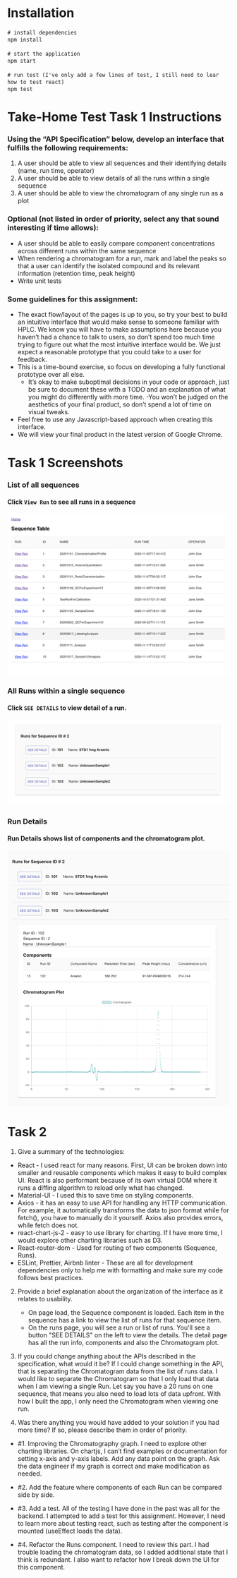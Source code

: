 # Installation
```shell
# install dependencies
npm install

# start the application
npm start

# run test (I've only add a few lines of test, I still need to lear how to test react)
npm test
```



# Take-Home Test Task 1 Instructions

### Using the “API Specification” below, develop an interface that fulfills the following requirements:
1. A user should be able to view all sequences and their identifying details (name, run time, operator)
2. A user should be able to view details of all the runs within a single sequence
3. A user should be able to view the chromatogram of any single run as a plot

### Optional (not listed in order of priority, select any that sound interesting if time allows):
- A user should be able to easily compare component concentrations across
different runs within the same sequence
- When rendering a chromatogram for a run, mark and label the peaks so that a
user can identify the isolated compound and its relevant information (retention
time, peak height)
- Write unit tests


### Some guidelines for this assignment:
- The exact flow/layout of the pages is up to you, so try your best to build an
intuitive interface that would make sense to someone familiar with HPLC. We know you will have to make assumptions here because you haven’t had a chance to talk to users, so don’t spend too much time trying to figure out what the most intuitive interface would be. We just expect a reasonable prototype that you could take to a user for feedback.
- This is a time-bound exercise, so focus on developing a fully functional prototype over all else.
  - It’s okay to make suboptimal decisions in your code or approach, just be sure to document these with a TODO and an explanation of what you might do differently with more time.
  -You won’t be judged on the aesthetics of your final product, so don’t spend a lot of time on visual tweaks.
- Feel free to use any Javascript-based approach when creating this interface.
- We will view your final product in the latest version of Google Chrome.

# Task 1 Screenshots
### List of all sequences
#### Click `View Run` to see all runs in a sequence
![](sequence.png)

### All Runs within a single sequence
#### Click `SEE DETAILS` to view detail of a run.
![](runs.png)


### Run Details
#### Run Details shows list of components and the chromatogram plot.
![](run_details.png)

# Task 2
1. Give a summary of the technologies:
 - React - I used react for many reasons. First, UI can be broken down into smaller and reusable components which makes it easy to build complex UI. React is also performant because of its own virtual DOM where it runs a diffing algorithm to reload only what has changed.
 - Material-UI - I used this to save time on styling components.
 - Axios - it has an easy to use API for handling any HTTP communication. For example, it automatically transforms the data to json format while for fetch(), you have to manually do it yourself. Axios also provides errors, while fetch does not.
 - react-chart-js-2 - easy to use library for charting. If I have more time, I would explore other charting libraries such as D3.
 - React-router-dom - Used for routing of two components (Sequence, Runs).
 - ESLint, Prettier, Airbnb linter - These are all for development dependencies only to help me with formatting and make sure my code follows best practices.

2. Provide a brief explanation about the organization of the interface as it relates to usability.
   - On page load, the Sequence component is loaded. Each item in the sequence has a link to view  the list of runs for that sequence item.
   - On the runs page, you will see a run or list of runs. You'll see a button "SEE DETAILS" on the left to view the details. The detail page has all the run info, components and also the Chromatogram plot.


3. If you could change anything about the APIs described in the specification, what would it be?
 If I could change something in the API, that is separating the Chromatogram data from the list of runs data. I would like to separate the Chromatogram so that I only load that data when I am viewing a single Run. Let say you have a 20 runs on one sequence, that means you also need to load lots of data upfront. With how I built the app, I only need the Chromatogram when viewing one run.

4. Was there anything you would have added to your solution if you had more time? If so, please describe them in order of priority.

- #1. Improving the Chromatography graph. I need to explore other charting libraries. On chartjs, I can’t find examples or documentation for setting x-axis and y-axis labels. Add any data point on the graph. Ask the data engineer if my graph is correct and make modification as needed.

- #2. Add the feature where components of each Run can be compared side by side.

- #3. Add a test. All of the testing I have done in the past was all for the backend. I attempted to add a test for this assignment. However, I need to learn more about testing react, such as testing after the component is mounted (useEffect loads the data).

- #4. Refactor the Runs component. I need to review this part. I had trouble loading the chromatogram data, so I added additional state that I think is redundant. I also want to refactor how I break down the UI for this component.
